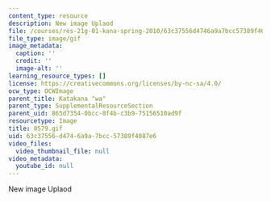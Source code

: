 ```yaml
---
content_type: resource
description: New image Uplaod
file: /courses/res-21g-01-kana-spring-2010/63c37556d4746a9a7bcc57389f4087e6_0579.gif
file_type: image/gif
image_metadata:
  caption: ''
  credit: ''
  image-alt: ''
learning_resource_types: []
license: https://creativecommons.org/licenses/by-nc-sa/4.0/
ocw_type: OCWImage
parent_title: Katakana "wa"
parent_type: SupplementalResourceSection
parent_uid: 865d7354-0bcc-8f4b-c3b9-75156510ad9f
resourcetype: Image
title: 0579.gif
uid: 63c37556-d474-6a9a-7bcc-57389f4087e6
video_files:
  video_thumbnail_file: null
video_metadata:
  youtube_id: null
---
```

New image Uplaod
